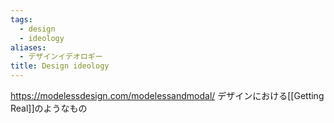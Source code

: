 ```yaml
---
tags:
  - design
  - ideology
aliases:
  - デザインイデオロギー
title: Design ideology
---
```

https://modelessdesign.com/modelessandmodal/
デザインにおける[[Getting Real]]のようなもの
